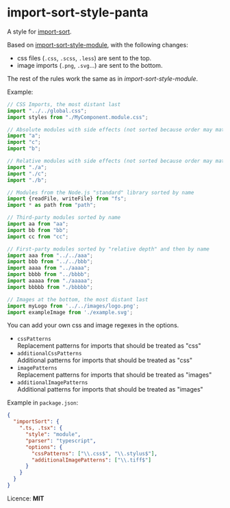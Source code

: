 # import-sort-style-panta

A style for [import-sort](https://github.com/renke/import-sort).

Based on [import-sort-style-module](https://www.npmjs.com/package/import-sort-style-module), with the following changes:

- css files (`.css`, `.scss`, `.less`) are sent to the top.
- image imports (`.png`, `.svg`...) are sent to the bottom.

The rest of the rules work the same as in _import-sort-style-module_.

Example:

```js
// CSS Imports, the most distant last
import "../../global.css";
import styles from "./MyComponent.module.css";

// Absolute modules with side effects (not sorted because order may matter)
import "a";
import "c";
import "b";

// Relative modules with side effects (not sorted because order may matter)
import "./a";
import "./c";
import "./b";

// Modules from the Node.js "standard" library sorted by name
import {readFile, writeFile} from "fs";
import * as path from "path";

// Third-party modules sorted by name
import aa from "aa";
import bb from "bb";
import cc from "cc";

// First-party modules sorted by "relative depth" and then by name
import aaa from "../../aaa";
import bbb from "../../bbb";
import aaaa from "../aaaa";
import bbbb from "../bbbb";
import aaaaa from "./aaaaa";
import bbbbb from "./bbbbb";

// Images at the bottom, the most distant last
import myLogo from '../../images/logo.png';
import exampleImage from './example.svg';
```

You can add your own css and image regexes in the options.

- `cssPatterns`  
  Replacement patterns for imports that should be treated as "css"
- `additionalCssPatterns`  
  Additional patterns for imports that should be treated as "css"
- `imagePatterns`  
  Replacement patterns for imports that should be treated as "images"
- `additionalImagePatterns`  
  Additional patterns for imports that should be treated as "images"

Example in `package.json`:

```json
{
  "importSort": {
    ".ts, .tsx": {
      "style": "module",
      "parser": "typescript",
      "options": {
        "cssPatterns": ["\\.css$", "\\.stylus$"],
        "additionalImagePatterns": ["\\.tiff$"]
      }
    }
  }
}
```

Licence: **MIT**
